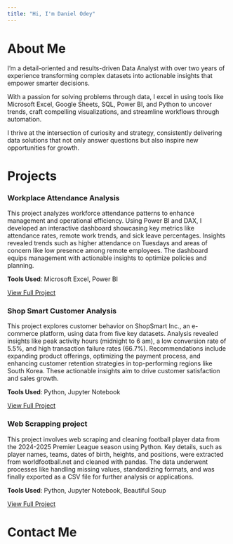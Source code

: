 ```yaml
---
title: "Hi, I'm Daniel Odey"
---
```


# About Me
I’m a detail-oriented and results-driven Data Analyst with over two years of experience transforming complex datasets into actionable insights that empower smarter decisions.

With a passion for solving problems through data, I excel in using tools like Microsoft Excel, Google Sheets, SQL, Power BI, and Python to uncover trends, craft compelling visualizations, and streamline workflows through automation.

I thrive at the intersection of curiosity and strategy, consistently delivering data solutions that not only answer questions but also inspire new opportunities for growth.

# Projects

### Workplace Attendance Analysis

This project analyzes workforce attendance patterns to enhance management and operational efficiency. Using Power BI and DAX, I developed an interactive dashboard showcasing key metrics like attendance rates, remote work trends, and sick leave percentages. Insights revealed trends such as higher attendance on Tuesdays and areas of concern like low presence among remote employees. The dashboard equips management with actionable insights to optimize policies and planning.

**Tools Used**: Microsoft Excel, Power BI

[View Full Project](https://github.com/danielodey/workplace-analysis-power-bi)

### Shop Smart Customer Analysis

This project explores customer behavior on ShopSmart Inc., an e-commerce platform, using data from five key datasets. Analysis revealed insights like peak activity hours (midnight to 6 am), a low conversion rate of 5.5%, and high transaction failure rates (66.7%). Recommendations include expanding product offerings, optimizing the payment process, and enhancing customer retention strategies in top-performing regions like South Korea. These actionable insights aim to drive customer satisfaction and sales growth.

**Tools Used**: Python, Jupyter Notebook

[View Full Project](https://github.com/danielodey/shop-smart-analysis)

### Web Scrapping project

This project involves web scraping and cleaning football player data from the 2024-2025 Premier League season using Python. Key details, such as player names, teams, dates of birth, heights, and positions, were extracted from worldfootball.net and cleaned with pandas. The data underwent processes like handling missing values, standardizing formats, and was finally exported as a CSV file for further analysis or applications.

**Tools Used**: Python, Jupyter Notebook, Beautiful Soup

[View Full Project](https://github.com/danielodey/player-data-scrapper)

# Contact Me


